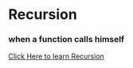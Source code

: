 # Recursion
### when a function calls himself 
[Click Here to learn Recursion](https://github.com/xandersavvy/Problem-solving/tree/main/Learning%20Materials/Algorithms/Recursion)
